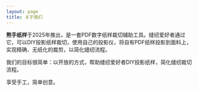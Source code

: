 ```yaml
---
layout: page
title: 关于我们
---
```


**熊手纸样**于2025年推出，是一套PDF数字纸样裁切辅助工具。缝纫爱好者通过它，可以DIY投影纸样裁切，使用自己的投影仪，将自有PDF纸样投影到面料上，实现精确、无纸化的裁剪，以简化缝纫流程。

我们的目标很简单：以开放的方式，帮助缝纫爱好者DIY投影纸样，简化缝纫裁切流程。

享受手工，简单创意。
